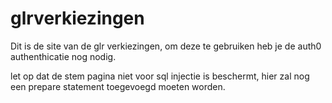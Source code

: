 # glrverkiezingen

Dit is de site van de glr verkiezingen, om deze te gebruiken heb je de auth0 authenthicatie nog nodig.

let op dat de stem pagina niet voor sql injectie is beschermt, hier zal nog een prepare statement toegevoegd moeten worden.
